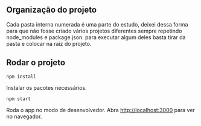## Organização do projeto

Cada pasta interna numerada é uma parte do estudo, deixei dessa forma para que não fosse criado vários projetos diferentes sempre repetindo node_modules e package.json. para executar algum deles basta tirar da pasta e colocar na raiz do projeto.

## Rodar o projeto

`npm install`

Instalar os pacotes necessários.

`npm start`

Roda o app no modo de desenvolvedor.
Abra [http://localhost:3000](http://localhost:3000) para ver no navegador.
